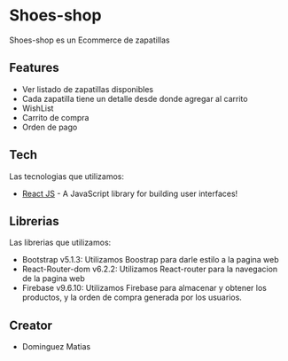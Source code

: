 # Shoes-shop

Shoes-shop es un Ecommerce de zapatillas

## Features

- Ver listado de zapatillas disponibles
- Cada zapatilla tiene un detalle desde donde agregar al carrito
- WishList
- Carrito de compra
- Orden de pago

## Tech

Las tecnologias que utilizamos:

- [React JS](https://reactjs.org/) - A JavaScript library for building user interfaces!

## Librerias

Las librerias que utilizamos:

- Bootstrap v5.1.3: Utilizamos Boostrap para darle estilo a la pagina web
- React-Router-dom v6.2.2: Utilizamos React-router para la navegacion de la pagina web
- Firebase v9.6.10: Utilizamos Firebase para almacenar y obtener los productos, y la orden de compra generada por los usuarios.

## Creator

- Dominguez Matias
